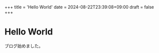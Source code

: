+++
title = 'Hello World'
date = 2024-08-22T23:39:08+09:00
draft = false
+++

# Hello World

ブログ始めました。

